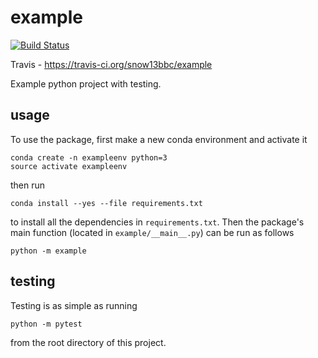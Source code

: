 # example

[![Build
Status](https://travis-ci.org/snow13bbc/example.svg?branch=master)](https://travis-ci.org/snow13bbc/example)

Travis - https://travis-ci.org/snow13bbc/example

Example python project with testing.

## usage

To use the package, first make a new conda environment and activate it

```
conda create -n exampleenv python=3
source activate exampleenv
```

then run

```
conda install --yes --file requirements.txt
```

to install all the dependencies in `requirements.txt`. Then the package's
main function (located in `example/__main__.py`) can be run as follows

```
python -m example
```

## testing

Testing is as simple as running

```
python -m pytest
```

from the root directory of this project.
